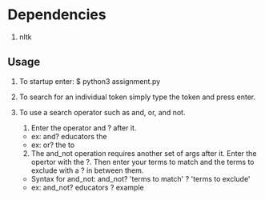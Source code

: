 # Dependencies
1. nltk

## Usage
1. To startup enter: $ python3 assignment.py

2. To search for an individual token simply type the token and press enter.

3. To use a search operator such as and, or, and not.
    1. Enter the operator and ? after it.
    * ex: and? educators the
    * ex: or? the to
    2. The and_not operation requires another set of args after it.
    Enter the opertor with the ?. Then enter your terms to match and the terms to exclude with a ? in between them.
    * Syntax for and_not: and_not? 'terms to match' ? 'terms to exclude'
    * ex: and_not? educators ? example
